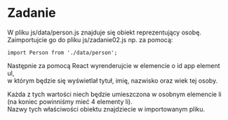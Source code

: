 # Zadanie

W pliku js/data/person.js znajduje się obiekt reprezentujący osobę.  
Zaimportujcie go do pliku js/zadanie02.js np. za pomocą:

```import Person from './data/person';```

Następnie za pomocą React wyrenderujcie w elemencie o id app element ul,  
w którym będzie się wyświetlał tytuł, imię, nazwisko oraz wiek tej osoby. 

Każda z tych wartości niech będzie umieszczona w osobnym elemencie li (na koniec powinniśmy mieć 4 elementy li).   
Nazwy tych właściwości obiektu znajdziecie w importowanym pliku.

